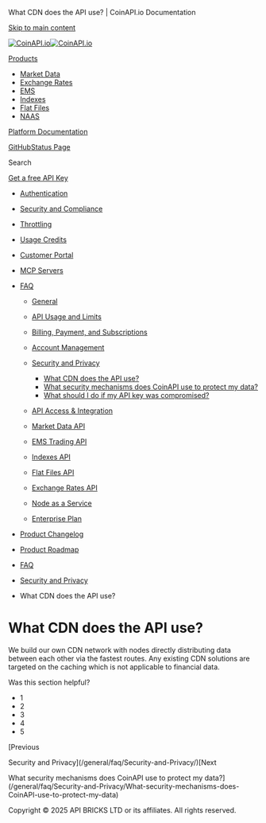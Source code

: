 What CDN does the API use? | CoinAPI.io Documentation




[Skip to main content](#__docusaurus_skipToContent_fallback)

[![CoinAPI.io](/img/logo.svg)![CoinAPI.io](/img/logo.svg)](https://www.coinapi.io)

[Products](/general/faq/Security-and-Privacy/What-CDN-does-the-API-use)

* [Market Data](/market-data/)
* [Exchange Rates](/exchange-rates-api/)
* [EMS](/ems-api/)
* [Indexes](/indexes-api/)
* [Flat Files](/flat-files-api/)
* [NAAS](/naas-api/)

[Platform Documentation](/general/authentication)

[GitHub](https://github.com/api-bricks/api-bricks-sdk)[Status Page](https://status.coinapi.io)

Search

[Get a free API Key](https://console.coinapi.io/?link=/apikeys/create)

* [Authentication](/general/authentication)
* [Security and Compliance](/general/security)
* [Throttling](/general/throttling)
* [Usage Credits](/general/usage-credits)
* [Customer Portal](/general/customer-portal/)
* [MCP Servers](/general/mcp-servers)
* [FAQ](/general/faq/)

  + [General](/general/faq/general/)
  + [API Usage and Limits](/general/faq/API-Usage-and-Limits/)
  + [Billing, Payment, and Subscriptions](/general/faq/Billing-Payment-and-Subscriptions/)
  + [Account Management](/general/faq/Account-Management/)
  + [Security and Privacy](/general/faq/Security-and-Privacy/)

    - [What CDN does the API use?](/general/faq/Security-and-Privacy/What-CDN-does-the-API-use)
    - [What security mechanisms does CoinAPI use to protect my data?](/general/faq/Security-and-Privacy/What-security-mechanisms-does-CoinAPI-use-to-protect-my-data)
    - [What should I do if my API key was compromised?](/general/faq/Security-and-Privacy/What-should-I-do-if-my-API-key-was-compromised)
  + [API Access & Integration](/general/faq/API-Access-and-Integration/)
  + [Market Data API](/general/faq/Market-Data-API/)
  + [EMS Trading API](/general/faq/EMS-Trading-API/)
  + [Indexes API](/general/faq/Indexes-API/)
  + [Flat Files API](/general/faq/Flat-Files-API/)
  + [Exchange Rates API](/general/faq/Exchange-Rates-API/)
  + [Node as a Service](/general/faq/Node-as-a-Service/)
  + [Enterprise Plan](/general/faq/Enterprise-Plan/)
* [Product Changelog](/general/changelog/)
* [Product Roadmap](/general/roadmap)

* [FAQ](/general/faq/)
* [Security and Privacy](/general/faq/Security-and-Privacy/)
* What CDN does the API use?

What CDN does the API use?
==========================

We build our own CDN network with nodes directly distributing data between each other via the fastest routes. Any existing CDN solutions are targeted on the caching which is not applicable to financial data.

Was this section helpful?

* 1
* 2
* 3
* 4
* 5

[Previous

Security and Privacy](/general/faq/Security-and-Privacy/)[Next

What security mechanisms does CoinAPI use to protect my data?](/general/faq/Security-and-Privacy/What-security-mechanisms-does-CoinAPI-use-to-protect-my-data)

Copyright © 2025 API BRICKS LTD or its affiliates. All rights reserved.